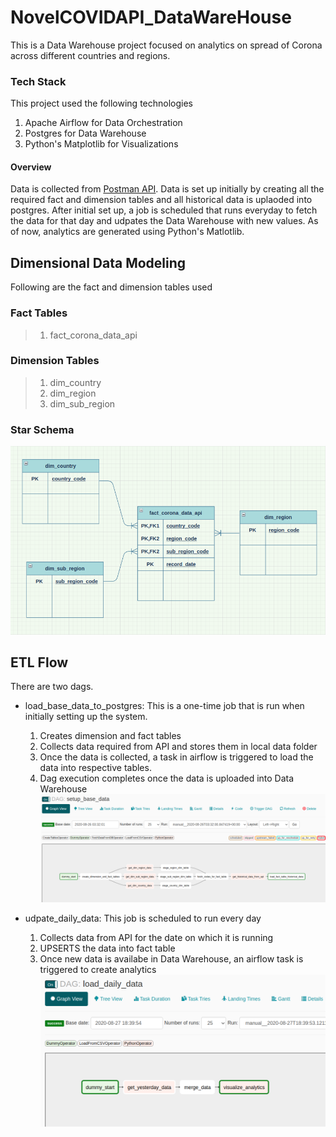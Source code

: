 # NovelCOVIDAPI_DataWareHouse
This is a Data Warehouse project focused on analytics on spread of Corona across different countries and regions.

### Tech Stack
This project used the following technologies
  1. Apache Airflow for Data Orchestration
  2. Postgres for Data Warehouse
  3. Python's Matplotlib for Visualizations
  
#### Overview
Data is collected from [Postman API](https://documenter.getpostman.com/view/11144369/Szf6Z9B3?version=latest). Data is set up initially by creating all the
required fact and dimension tables and all historical data is uplaoded into postgres. 
After initial set up, a job is scheduled that runs everyday to fetch the data for that day and udpates the Data Warehouse with new values.
As of now, analytics are generated using Python's Matlotlib.


## Dimensional Data Modeling
Following are the fact and dimension tables used
### Fact Tables
  >1. fact_corona_data_api
### Dimension Tables  
  >1. dim_country
  >2. dim_region
  >3. dim_sub_region
### Star Schema 
![Entity Relationship Diagram](/imgs/Entity_Relationship_Diagram.png)
## ETL Flow
There are two dags.
* load_base_data_to_postgres: This is a one-time job that is run when initially setting up the system.
  1. Creates dimension and fact tables
  2. Collects data required from API and stores them in local data folder
  3. Once the data is collected, a task in airflow is triggered to load the data into respective tables.
  4. Dag execution completes once the data is uploaded into Data Warehouse
![DAG1](/imgs/dag1.png)
  
* udpate_daily_data: This job is scheduled to run every day
  1. Collects data from API for the date on which it is running
  2. UPSERTS the data into fact table
  3. Once new data is availabe in Data Warehouse, an airflow task is triggered to create analytics
![DAG2](/imgs/dag2.png)  
